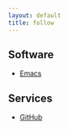 ```yaml
---
layout: default
title: follow
---
```


## Software

* [Emacs](http://www.gnu.org/software/emacs/)




## Services

* [GitHub](https://github.com/)

